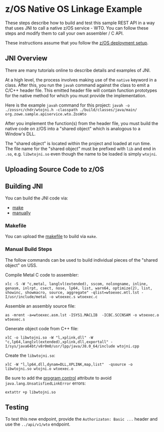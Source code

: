 # z/OS Native OS Linkage Example

These steps describe how to build and test this sample REST API in a way that
uses JNI to call a native z/OS service - WTO.  You can follow these steps and modify them to
call your own assembler / C API.

These instructions assume that you follow the [z/OS deployment setup](./zos-deployment.md).

## JNI Overview

There are many tutorials online to describe details and examples of JNI.  

At a high level, the process involves making use of the `native` keyword in a class.  After this, you run the `javah` command against the class to emit a C/C++ header file.  This emitted header file will contain function prototypes for the native method for which you must provide the implementation.

Here is the example `javah` command for this project:
`javah -o ./zossrc/chdr/wtojni.h -classpath ./build/classes/java/main/ org.zowe.sample.apiservice.wto.ZosWto`

After you implement the function(s) from the header file, you must build the native code on z/OS into a "shared object" which is analogous to a Window's DLL.

The "shared object" is located within the project and loaded at run time.  The file name for the "shared object" must be prefixed with `lib` and end in `.so`, e.g. `libwtojni.so` even though the name to be loaded is simply `wtojni`.

## Uploading Source Code to z/OS

## Building JNI

You can build the JNI code via:

- [make](#makefile)
- [manually](#manual-build-steps)

### Makefile

You can upload the [makefile](../zossrc/makefile) to build via `make`.

### Manual Build Steps

The follow commands can be used to build individual pieces of the "shared object" on USS.

Compile Metal C code to assembler:

`xlc -S -W "c,metal, langlvl(extended), sscom, nolongname, inline, genasm, inlrpt, csect, nose, lp64, list, warn64, optimize(2), list, showinc, showmacro, source, aggregate" -qlist=wtoexec.mtl.lst -I/usr/include/metal -o wtoexec.s wtoexec.c`

Assemble an assembly source file:

`as -mrent -a=wtoexec.asm.lst -ISYS1.MACLIB  -ICBC.SCCNSAM -o wtoexec.o wtoexec.s`

Generate object code from C++ file:

`xlC -o libwtojni.so -W "l,xplink,dll" -W "c,lp64,langlvl(extended),xplink,dll,exportall" -I/sys/java64bt/v8r0m0/usr/lpp/java/J8.0_64/include wtojni.cpp`

Create the `libwtojni.so`:

`xlC -W "l,lp64,dll,dynam=DLL,XPLINK,map,list"  -qsource -o libwtojni.so wtojni.o wtoexec.o`

Be sure to add the [program control](https://github.com/zowe/sample-spring-boot-api-service/issues/14) attribute to avoid `java.lang.UnsatisfiedLinkError` errors:

`extattr +p libwtojni.so`

## Testing

To test this new endpoint, provide the `Authorizaton: Basic ...` header and use the `../api/v1/wto` endpoint.
